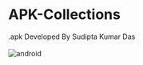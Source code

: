 # APK-Collections
.apk Developed By Sudipta Kumar Das <br><br>
![android](https://user-images.githubusercontent.com/83475574/147847718-6b6a7443-94b9-4ccd-a759-aef32fa8cad5.png)

